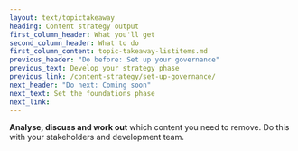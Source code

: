 ```yaml
---
layout: text/topictakeaway
heading: Content strategy output
first_column_header: What you'll get
second_column_header: What to do
first_column_content: topic-takeaway-listitems.md
previous_header: "Do before: Set up your governance"
previous_text: Develop your strategy phase
previous_link: /content-strategy/set-up-governance/
next_header: "Do next: Coming soon"
next_text: Set the foundations phase
next_link:
---
```


**Analyse, discuss and work out** which content you need to remove. Do this with your stakeholders and development team.
